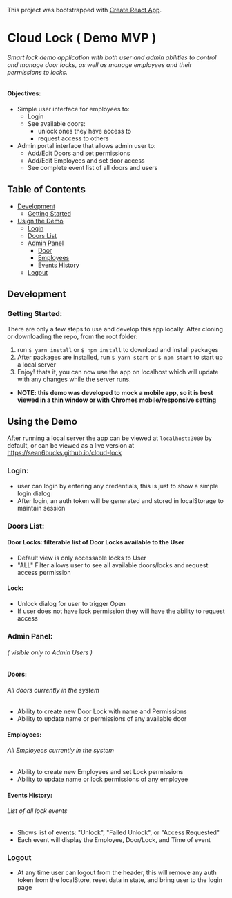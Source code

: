 This project was bootstrapped with [Create React App](https://github.com/facebookincubator/create-react-app).


# Cloud Lock ( Demo MVP )
###### Smart lock demo application with both user and admin abilities to control and manage door locks, as well as manage employees and their permissions to locks.

#### Objectives:
- Simple user interface for employees to:
  - Login
  - See available doors:
    - unlock ones they have access to
    - request access to others
- Admin portal interface that allows admin user to:
  - Add/Edit Doors and set permissions
  - Add/Edit Employees and set door access
  - See complete event list of all doors and users

## Table of Contents
- [Development](#developers)
  - [Getting Started](#getting-started)
- [Usign the Demo](#using-the-demo)
  - [Login](#login)
  - [Doors List](#doors-list)
  - [Admin Panel](#admin-panel)
    - [Door](#doors)
    - [Employees](#employees)
    - [Events History](#events-history)
  - [Logout](#logout)


## Development
### Getting Started:
There are only a few steps to use and develop this app locally. After cloning or downloading the repo, from the root folder:

1. run `$ yarn install` or `$ npm install` to download and install packages
2. After packages are installed, run `$ yarn start` or `$ npm start` to start up a local server
3. Enjoy! thats it, you can now use the app on localhost which will update with any changes while the server runs.

- __NOTE: this demo was developed to mock a mobile app, so it is best viewed in a thin window or with Chromes mobile/responsive setting__

## Using the Demo
After running a local server the app can be viewed at `localhost:3000` by default, or can be viewed as a live version at https://sean6bucks.github.io/cloud-lock

### Login:
- user can login by entering any credentials, this is just to show a simple login dialog
- After login, an auth token will be generated and stored in localStorage to maintain session

### Doors List:
#### Door Locks: filterable list of Door Locks available to the User
  - Default view is only accessable locks to User
  - "ALL" Filter allows user to see all available doors/locks and request access permission

#### Lock:
  - Unlock dialog for user to trigger Open
  - If user does not have lock permission they will have the ability to request access


### Admin Panel:
###### ( visible only to Admin Users )
#### Doors: 
###### All doors currently in the system
  - Ability to create new Door Lock with name and Permissions
  - Ability to update name or permissions of any available door

#### Employees:
###### All Employees currently in the system
  - Ability to create new Employees and set Lock permissions
  - Ability to update name or lock permissions of any employee


#### Events History: 
###### List of all lock events
  - Shows list of events: "Unlock", "Failed Unlock", or "Access Requested"
  - Each event will display the Employee, Door/Lock, and Time of event
  
### Logout
  - At any time user can logout from the header, this will remove any auth token from the localStore, reset data in state, and bring user to the login page
